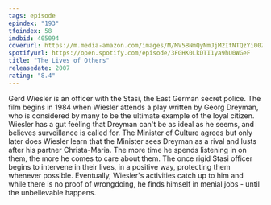 ```yaml
---
tags: episode
epindex: "193"
tfoindex: 58
imdbid: 405094
coverurl: https://m.media-amazon.com/images/M/MV5BNmQyNmJjM2ItNTQzYi00ZjMxLWFjMDYtZjUyN2YwZDk5YWQ2XkEyXkFqcGdeQXVyMjUzOTY1NTc@._V1_SX202_CR0,0,202,300_.jpg
spotifyurl: https://open.spotify.com/episode/3FGHK0LkDTI1ya9hU0WGeF
title: "The Lives of Others"
releasedate: 2007
rating: "8.4"
---
```


Gerd Wiesler is an officer with the Stasi, the East German secret police. The film begins in 1984 when Wiesler attends a play written by Georg Dreyman, who is considered by many to be the ultimate example of the loyal citizen. Wiesler has a gut feeling that Dreyman can't be as ideal as he seems, and believes surveillance is called for. The Minister of Culture agrees but only later does Wiesler learn that the Minister sees Dreyman as a rival and lusts after his partner Christa-Maria. The more time he spends listening in on them, the more he comes to care about them. The once rigid Stasi officer begins to intervene in their lives, in a positive way, protecting them whenever possible. Eventually, Wiesler's activities catch up to him and while there is no proof of wrongdoing, he finds himself in menial jobs - until the unbelievable happens.